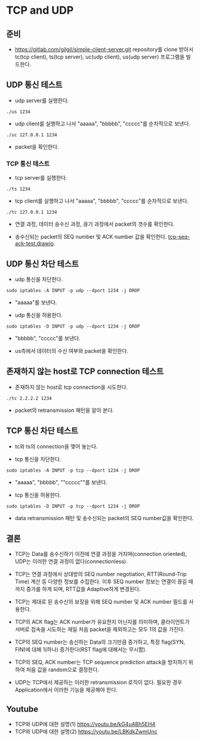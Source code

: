 TCP and UDP
===

## 준비
* https://gitlab.com/gilgil/simple-client-server.git repository를 clone 받아서 tc(tcp client), ts(tcp server), uc(udp client), us(udp server) 프로그램을 빌드한다.


## UDP 통신 테스트

* udp server를 실행한다.
```
./us 1234
```

* udp client를 실행하고 나서 "aaaaa", "bbbbb", "ccccc"를 순차적으로 보낸다.
```
./uc 127.0.0.1 1234
```

* packet을 확인한다.


### TCP 통신 테스트
* tcp server를 실행한다.
```
./ts 1234
```

* tcp client를 실행하고 나서 "aaaaa", "bbbbb", "ccccc"를 순차적으로 보낸다.
```
./tc 127.0.0.1 1234
```

* 연결 과정, 데이터 송수신 과정, 끊기 과정에서 packet의 갯수를 확인한다.

* 송수신되는 packet의 SEQ number 및 ACK number 값을 확인한다. [tcp-seq-ack-test.drawio](tcp-seq-ack-test.drawio).

## UDP 통신 차단 테스트
* udp 통신을 차단한다.
```
sudo iptables -A INPUT -p udp --dport 1234 -j DROP
```

* "aaaaa"를 보낸다.

* udp 통신을 허용한다.
```
sudo iptables -D INPUT -p udp --dport 1234 -j DROP
```

* "bbbbb", "ccccc"를 보낸다.

* us측에서 데이터의 수신 여부와 packet을 확인한다.


## 존재하지 않는 host로 TCP connection 테스트
* 존재하지 않는 host로 tcp connection을 시도한다.
```
./tc 2.2.2.2 1234
```

* packet의 retransmission 패턴을 알아 본다.


## TCP 통신 차단 테스트
* tc와 ts의 connection을 맺어 놓는다.

* tcp 통신을 차단한다.
```
sudo iptables -A INPUT -p tcp --dport 1234 -j DROP
```

* "aaaaa", "bbbbb", ""ccccc""를 보낸다.

* tcp 통신을 허용한다.
```
sudo iptables -D INPUT -p tcp --dport 1234 -j DROP
```

* data retransmission 패턴 및 송수신되는 packet의 SEQ number값을 확인한다.


## 결론
* TCP는 Data를 송수신하기 이전에 연결 과정을 거치며(connection oriented), UDP는 이러한 연결 과정이 없다(connectionless).

* TCP는 연결 과정에서 상대방의 SEQ number negotiation, RTT(Round-Trip Time) 계산 등 다양한 정보를 수집한다. 이후 SEQ number 정보는 연결이 끊길 때까지 증가를 하게 되며, RTT값을 Adaptive하게 변경된다.

* TCP는 제대로 된 송수신의 보장을 위해 SEQ number 및 ACK number 필드를 사용한다.

* TCP의 ACK flag는 ACK number가 유요한지 아닌지를 의미하며, 클라이언트가 서버로 접속을 시도하는 제일 처음 packet을 제외하고는 모두 1의 값을 가진다.

* TCP의 SEQ number는 송신하는 Data의 크기만큼 증가하고, 특정 flag(SYN, FIN)에 대해 1(하나) 증가한다(RST flag에 대해서는 무시함).

* TCP의 SEQ, ACK number는 TCP sequence prediction attack을 방지하기 위하여 처음 값을 random으로 결정한다.

* UDP는 TCP에서 제공하는 이러한 retransmission 로직이 없다. 필요한 경우 Application에서 이러한 기능을 제공해야 한다.


## Youtube
* TCP와 UDP에 대한 설명(1) https://youtu.be/kG4uABh5EH4
* TCP와 UDP에 대한 설명(2) https://youtu.be/LBKdkZwmUnc
